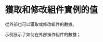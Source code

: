 <template is="exm-article">
<a href="../../publics/examples/render-text/demo2.html" preview main></a>
<a href="../../publics/examples/render-text/text-demo.html"></a>
</template>

# 獲取和修改組件實例的值

從外部也可以獲取或修改組件的數據。

示例展示了如何在外部操作組件的數據；
